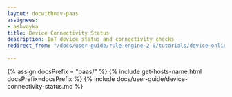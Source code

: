 ```yaml
---
layout: docwithnav-paas
assignees:
- ashvayka
title: Device Connectivity Status
description: IoT device status and connectivity checks
redirect_from: "/docs/user-guide/rule-engine-2-0/tutorials/device-online-offline/"

---
```


{% assign docsPrefix = "paas/" %}
{% include get-hosts-name.html docsPrefix=docsPrefix %}
{% include docs/user-guide/device-connectivity-status.md %}

 


 
    

